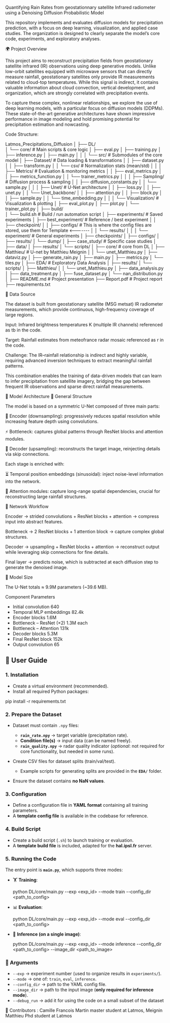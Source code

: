 Quantifying Rain Rates from geostationnary satellite Infrared radiometer using a Denoising Diffusion Probabilistic Model


This repository implements and evaluates diffusion models for precipitation prediction, with a focus on deep learning, visualization, and applied case studies.
The organization is designed to clearly separate the model’s core code, experiments, and exploratory analyses.

🌍 Project Overview

This project aims to reconstruct precipitation fields from geostationary satellite infrared (IR) observations using deep generative models.
Unlike low-orbit satellites equipped with microwave sensors that can directly measure rainfall, geostationary satellites only provide IR measurements related to cloud-top temperatures. While this signal is indirect, it contains valuable information about cloud convection, vertical development, and organization, which are strongly correlated with precipitation events.

To capture these complex, nonlinear relationships, we explore the use of deep learning models, with a particular focus on diffusion models (DDPMs). These state-of-the-art generative architectures have shown impressive performance in image modeling and hold promising potential for precipitation estimation and nowcasting.


Code Structure:

Latmos_Precipitations_Diffusion
│
├── DL/                        
│   └── core/                  # Main scripts & core logic
│       ├── eval.py
│       ├── training.py
│       ├── inference.py
│       ├── main.py
│       │
│       └── src/               # Submodules of the core model
│           ├── Dataset/       # Data loading & transformations
│           │   ├── dataset.py
│           │   ├── transform.py
│           │   └── csv/       # Normalization stats (mean/std)
│           │
│           ├── Metrics/       # Evaluation & monitoring metrics
│           │   ├── eval_metrics.py
│           │   ├── metrics_function.py
│           │   └── trainer_metrics.py
│           │
│           ├── Sampling/      # Diffusion process & sampling
│           │   ├── diffusion_constants.py
│           │   └── sample.py
│           │
│           ├── Unet/          # U-Net architecture
│           │   ├── loss.py
│           │   ├── unet.py
│           │   └── Unet_backbone/
│           │       ├── attention.py
│           │       ├── block.py
│           │       ├── sample.py
│           │       └── time_embedding.py
│           │
│           └── Visualization/ # Visualization & plotting
│               ├── eval_plot.py
│               ├── plot.py
│               └── trainer_plot.py
│
├── build/                     
│   └── build.sh               # Build / run automation script
│
├── experiments/               # Saved experiments
│   ├── best_experiment/       # Reference / best experiment
│   │   ├── checkpoint/
│   │   ├── configs/           # This is where the config files are stored, use them for Template <-------
│   │   └── results/
│   │
│   └── experiment/            # General experiments
│       ├── checkpoints/
│       ├── configs/
│       ├── results/
│       └── dump/
│
├── case_study/                # Specific case studies
│   ├── data/
│   ├── results/
│   └── scripts/
│       ├── core/              # core from DL
│       ├── Matthieu/          # U-net by Matthieu Meignin
│       │   └── unet_Matthieu.py
│       ├── dataviz.py
│       ├── generate_rain.py
│       ├── main.py
│       ├── metrics.py
│       └── tiles.py
│
├── EDA/                       # Exploratory Data Analysis
│   ├── results/
│   └── scripts/
│       ├── Matthieu/
│       │   └── unet_Matthieu.py
│       ├── data_analysis.py
│       ├── data_treatment.py
│       ├── fuse_dataset.py
│       └── nan_distribution.py
│
├── README.md                  # Project presentation
├── Report.pdf                 # Project report
├── requirements.txt  



📡 Data Source

The dataset is built from geostationary satellite (MSG metsat) IR radiometer measurements, which provide continuous, high-frequency coverage of large regions.

Input: Infrared brightness temperatures K (multiple IR channels) referenced as tb in the code.

Target: Rainfall estimates from meteofrance radar mosaic referenced as r in the code.

Challenge: The IR–rainfall relationship is indirect and highly variable, requiring advanced inversion techniques to extract meaningful rainfall patterns.

This combination enables the training of data-driven models that can learn to infer precipitation from satellite imagery, bridging the gap between frequent IR observations and sparse direct rainfall measurements.

🧩 Model Architecture
🔹 General Structure

The model is based on a symmetric U-Net composed of three main parts:

🔽 Encoder (downsampling): progressively reduces spatial resolution while increasing feature depth using convolutions.

⚡ Bottleneck: captures global patterns through ResNet blocks and attention modules.

🔼 Decoder (upsampling): reconstructs the target image, reinjecting details via skip connections.

Each stage is enriched with:

⏳ Temporal position embeddings (sinusoidal): inject noise-level information into the network.

🎯 Attention modules: capture long-range spatial dependencies, crucial for reconstructing large rainfall structures.

🔹 Network Workflow

Encoder → strided convolutions + ResNet blocks + attention → compress input into abstract features.

Bottleneck → 2 ResNet blocks + 1 attention block → capture complex global structures.

Decoder → upsampling + ResNet blocks + attention → reconstruct output while leveraging skip connections for fine details.

Final layer → predicts noise, which is subtracted at each diffusion step to generate the denoised image.

🔹 Model Size

The U-Net totals ≈ 9.9M parameters (~39.6 MB).

Component	Parameters
* Initial convolution	640
* Temporal MLP embeddings	82.4k
* Encoder blocks	1.6M
* Bottleneck – ResNet (×2)	1.3M each
* Bottleneck – Attention	131k
* Decoder blocks	5.3M
* Final ResNet block	152k
* Output convolution	65

## 📖 User Guide

### 1. Installation

* Create a virtual environment (recommended).
* Install all required Python packages:

pip install -r requirements.txt

### 2. Prepare the Dataset

* Dataset must contain `.npy` files:

  * **`rain_rate.npy`** → target variable (precipitation rate).
  * **Condition file(s)** → input data (can be named freely).
  * **`rain_quality.npy`** → radar quality indicator (*optional*: not required for core functionality, but needed in some runs).

* Create CSV files for dataset splits (train/val/test).

  * Example scripts for generating splits are provided in the **`EDA/`** folder.

* Ensure the dataset contains **no NaN values**.

### 3. Configuration

* Define a configuration file in **YAML format** containing all training parameters.
* A **template config file** is available in the codebase for reference.

### 4. Build Script

* Create a build script (`.sh`) to launch training or evaluation.
* A **template build file** is included, adapted for the **hal.ipsl.fr** server.

### 5. Running the Code

The entry point is **`main.py`**, which supports three modes:

* 🏋️ **Training**:

  python DL/core/main.py --exp <exp_id> --mode train --config_dir <path_to_config>


* 📊 **Evaluation**:

  python DL/core/main.py --exp <exp_id> --mode eval --config_dir <path_to_config>


* 🔮 **Inference (on a single image)**:

  python DL/core/main.py --exp <exp_id> --mode inference --config_dir <path_to_config> --image_dir <path_to_image>



### 🔑 Arguments

* `--exp` → experiment number (used to organize results in `experiments/`).
* `--mode` → one of: `train`, `eval`, `inference`.
* `--config_dir` → path to the YAML config file.
* `--image_dir` → path to the input image (**only required for inference mode**).
* `--debug_run` → add it for using the code on a small subset of the dataset

👥 Contributors : Camille Francois Martin master student at Latmos, Meignin Matthieu Phd student at Latmos
